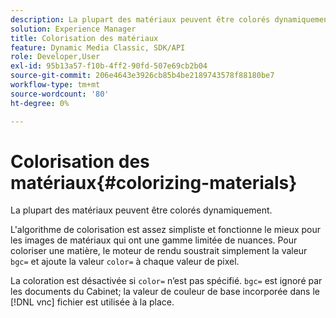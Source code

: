 ```yaml
---
description: La plupart des matériaux peuvent être colorés dynamiquement.
solution: Experience Manager
title: Colorisation des matériaux
feature: Dynamic Media Classic, SDK/API
role: Developer,User
exl-id: 95b13a57-f10b-4ff2-90fd-507e69cb2b04
source-git-commit: 206e4643e3926cb85b4be2189743578f88180be7
workflow-type: tm+mt
source-wordcount: '80'
ht-degree: 0%

---
```


# Colorisation des matériaux{#colorizing-materials}

La plupart des matériaux peuvent être colorés dynamiquement.

L&#39;algorithme de colorisation est assez simpliste et fonctionne le mieux pour les images de matériaux qui ont une gamme limitée de nuances. Pour coloriser une matière, le moteur de rendu soustrait simplement la valeur `bgc=` et ajoute la valeur `color=` à chaque valeur de pixel.

La coloration est désactivée si `color=` n’est pas spécifié. `bgc=` est ignoré par les documents du Cabinet; la valeur de couleur de base incorporée dans le  [!DNL vnc] fichier est utilisée à la place.
